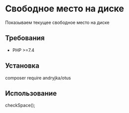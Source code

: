 # Свободное место на диске

Показываем текущее свободное место на диске

## Требования

- PHP >=7.4


## Установка

composer require andryjka/otus

## Использование
<?php

$spaceChecker = new SpaceChecker();
echo $spaceChecker->checkSpace();